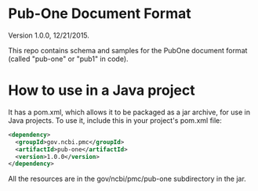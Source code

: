 Pub-One Document Format
=======================

Version 1.0.0, 12/21/2015.

This repo contains schema and samples for the PubOne document 
format (called "pub-one" or "pub1" in code).


# How to use in a Java project

It has a pom.xml, which allows it to be packaged as a jar archive,
for use in Java projects. To use it, include this in your project's
pom.xml file:

```xml
<dependency>
  <groupId>gov.ncbi.pmc</groupId>
  <artifactId>pub-one</artifactId>
  <version>1.0.0</version>
</dependency>
```

All the resources are in the gov/ncbi/pmc/pub-one subdirectory in
the jar. 
